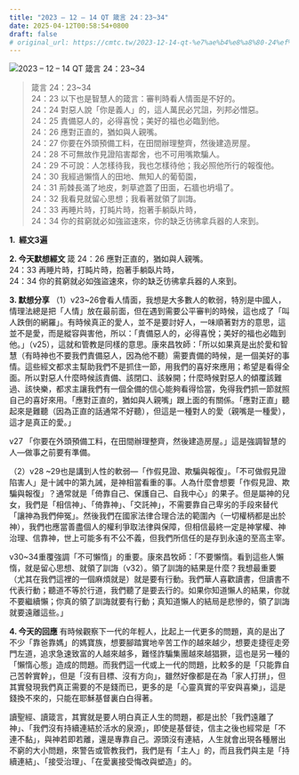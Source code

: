 ```yaml
---
title: "2023 – 12 – 14 QT 箴言 24：23~34"
date: 2025-04-12T00:58:54+0800
draft: false
# original_url: https://cmtc.tw/2023-12-14-qt-%e7%ae%b4%e8%a8%80-24%ef%bc%9a2334
---
```


![2023 – 12 – 14 QT 箴言 24：23\~34](/images/qt.jpg  "2023 – 12 – 14 QT 箴言 24：23\~34")

> 箴言 24：23\~34  
> 24：23 以下也是智慧人的箴言：審判時看人情面是不好的。  
> 24：24 對惡人說「你是義人」的，這人萬民必咒詛，列邦必憎惡。  
> 24：25 責備惡人的，必得喜悅；美好的福也必臨到他。  
> 24：26 應對正直的，猶如與人親嘴。  
> 24：27 你要在外頭預備工料，在田間辦理整齊，然後建造房屋。  
> 24：28 不可無故作見證陷害鄰舍，也不可用嘴欺騙人。  
> 24：29 不可說：人怎樣待我，我也怎樣待他；我必照他所行的報復他。  
> 24：30 我經過懶惰人的田地、無知人的葡萄園，  
> 24：31 荊棘長滿了地皮，刺草遮蓋了田面，石牆也坍塌了。  
> 24：32 我看見就留心思想；我看著就領了訓誨。  
> 24：33 再睡片時，打盹片時，抱著手躺臥片時，  
> 24：34 你的貧窮就必如強盜速來，你的缺乏彷彿拿兵器的人來到。

**1.  經文3遍**

**2. 今天默想經文**
箴 24：26 應對正直的，猶如與人親嘴。  
24：33 再睡片時，打盹片時，抱著手躺臥片時，  
24：34 你的貧窮就必如強盜速來，你的缺乏彷彿拿兵器的人來到。

**3. 默想分享**
（1）v23\~26會看人情面，我想是大多數人的軟弱，特別是中國人，情理法總是把「人情」放在最前面，但在遇到需要公平審判的時候，這也成了「叫人跌倒的網羅」。有時候真正的愛人，並不是要討好人，一味順著對方的意思，這並不是愛，而是縱容與害他，所以：「責備惡人的，必得喜悅；美好的福也必臨到他。」（v25），這就和管教是同樣的意思。康來昌牧師：「所以如果真是出於愛和智慧（有時神也不要我們責備惡人，因為他不聽）需要責備的時候，是一個美好的事情。這些經文都求主幫助我們不是抓住一節，用我們的喜好來應用；希望是看得全面。所以對惡人什麼時候該責備、該閉口、該躲開；什麼時候對惡人的傾覆該難過、該快樂，都求主讓我們有一個全備的信心能夠看得恰當，免得我們抓一節就照自己的喜好來用。「應對正直的，猶如與人親嘴」跟上面的有關係。「應對正直」聽起來是難聽（因為正直的話通常不好聽），但這是一種對人的愛（親嘴是一種愛），這才是真正的愛。」

v27 「你要在外頭預備工料，在田間辦理整齊，然後建造房屋。」這是強調智慧的人—做事之前要有準備。

（2）v28 ~29也是講到人性的軟弱—「作假見證、欺騙與報復」。「不可做假見證陷害人」是十誡中的第九誡，是神相當看重的事。人為什麼會想要「作假見證、欺騙與報復」？通常就是「倚靠自己、保護自己、自我中心」的果子。但是屬神的兒女，我們是「相信神」、「倚靠神」、「交託神」，不需要靠自己卑劣的手段來替代「讓神為我們伸冤」。然後我們在國家法律合理合法的範圍內（一切權柄都是出於神），我們也應當善盡個人的權利爭取法律與保障，但相信最終一定是神掌權、神治理、信靠神，世上可能多有不公不義，但我們所信任的是存到永遠的至高主宰。

v30\~34重覆強調「不可懶惰」的重要。康來昌牧師：「不要懶惰。看到這些人懶惰，就是留心思想、就領了訓誨（v32）。領了訓誨的結果是什麼？我想最重要（尤其在我們這裡的一個麻煩就是）就是要有行動。我們華人喜歡讀書，但讀書不代表行動；聽道不等於行道，我們聽了是要去行的。如果你知道懶人的結果，你就不要繼續懶；你真的領了訓誨就要有行動；真知道懶人的結局是悲慘的，領了訓誨就要遠離這些。」

**4. 今天的回應**
有時候觀察下一代的年輕人，比起上一代更多的問題，真的是出了不少「靠爸靠媽」的媽寶族，想要腳踏實地辛苦工作的越來越少，想要走捷徑走旁門左道，追求急速致富的人越來越多，難怪詐騙集團越來越猖獗，這也是另一種的「懶惰心態」造成的問題。而我們這一代或上一代的問題，比較多的是「只能靠自己苦幹實幹」，但是「沒有目標、沒有方向」，雖然好像都是在為「家人打拼」，但其實發現我們真正需要的不是錢而已，更多的是「心靈真實的平安與喜樂」，這是錢換不來的，只能在耶穌基督裏白白得著。

讀聖經、讀箴言，其實就是要人明白真正人生的問題，都是出於「我們遠離了神」、「我們沒有持續連結於活水的泉源」，即使是基督徒，信主之後也經常是「不連不黏」，與神若即若離，還是專靠自己。源頭沒有連結，人生就會出現各種層出不窮的大小問題，來警告或管教我們，我們是有「主人」的，而且我們與主是「持續連結」、「接受治理」、「在愛裏接受悔改與塑造」的。
